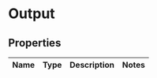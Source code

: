 # Output

## Properties
Name | Type | Description | Notes
------------ | ------------- | ------------- | -------------
